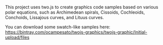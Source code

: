 This project uses two.js to create graphics code samples based on various polar equations, such as Archimedean spirals, Cissoids, Cochleoids, Conchoids, Lissajous curves, and Lituus curves.

You can download some swatch-like samples here:
https://bintray.com/ocampesato/twojs-graphics/twojs-graphic/Initial-upload/files